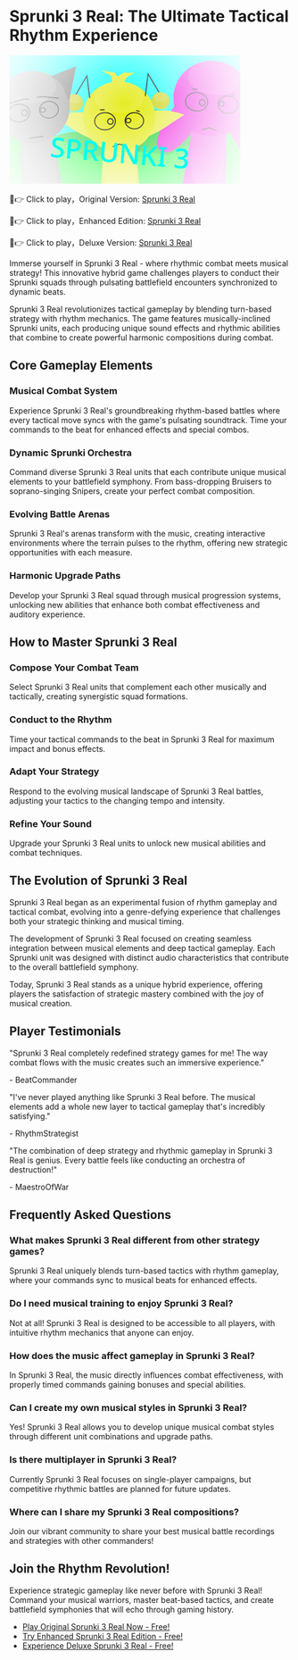 # Sprunki 3 Real: The Ultimate Tactical Rhythm Experience

![Sprunki 3 Real](https://raw.githubusercontent.com/sprunkiscrunkly/sprunki-3-real/refs/heads/main/sprunki-3-real.png "Sprunki 3 Real")

🎵👉 Click to play，Original Version: [Sprunki 3 Real](https://sprunksters.com/sprunki-3-real/ "Sprunki 3 Real")

🎵👉 Click to play，Enhanced Edition: [Sprunki 3 Real](https://sprunkiscrunkly.com/sprunki-3-real/ "Sprunki 3 Real")

🎵👉 Click to play，Deluxe Version: [Sprunki 3 Real](https://sprunkipyramixed.com/sprunki-3-real/ "Sprunki 3 Real")

Immerse yourself in Sprunki 3 Real - where rhythmic combat meets musical strategy! This innovative hybrid game challenges players to conduct their Sprunki squads through pulsating battlefield encounters synchronized to dynamic beats.

Sprunki 3 Real revolutionizes tactical gameplay by blending turn-based strategy with rhythm mechanics. The game features musically-inclined Sprunki units, each producing unique sound effects and rhythmic abilities that combine to create powerful harmonic compositions during combat.

## Core Gameplay Elements

### Musical Combat System

Experience Sprunki 3 Real's groundbreaking rhythm-based battles where every tactical move syncs with the game's pulsating soundtrack. Time your commands to the beat for enhanced effects and special combos.

### Dynamic Sprunki Orchestra

Command diverse Sprunki 3 Real units that each contribute unique musical elements to your battlefield symphony. From bass-dropping Bruisers to soprano-singing Snipers, create your perfect combat composition.

### Evolving Battle Arenas

Sprunki 3 Real's arenas transform with the music, creating interactive environments where the terrain pulses to the rhythm, offering new strategic opportunities with each measure.

### Harmonic Upgrade Paths

Develop your Sprunki 3 Real squad through musical progression systems, unlocking new abilities that enhance both combat effectiveness and auditory experience.

## How to Master Sprunki 3 Real

### Compose Your Combat Team
Select Sprunki 3 Real units that complement each other musically and tactically, creating synergistic squad formations.

### Conduct to the Rhythm
Time your tactical commands to the beat in Sprunki 3 Real for maximum impact and bonus effects.

### Adapt Your Strategy
Respond to the evolving musical landscape of Sprunki 3 Real battles, adjusting your tactics to the changing tempo and intensity.

### Refine Your Sound
Upgrade your Sprunki 3 Real units to unlock new musical abilities and combat techniques.

## The Evolution of Sprunki 3 Real

Sprunki 3 Real began as an experimental fusion of rhythm gameplay and tactical combat, evolving into a genre-defying experience that challenges both your strategic thinking and musical timing.

The development of Sprunki 3 Real focused on creating seamless integration between musical elements and deep tactical gameplay. Each Sprunki unit was designed with distinct audio characteristics that contribute to the overall battlefield symphony.

Today, Sprunki 3 Real stands as a unique hybrid experience, offering players the satisfaction of strategic mastery combined with the joy of musical creation.

## Player Testimonials

"Sprunki 3 Real completely redefined strategy games for me! The way combat flows with the music creates such an immersive experience."

\- BeatCommander

"I've never played anything like Sprunki 3 Real before. The musical elements add a whole new layer to tactical gameplay that's incredibly satisfying."

\- RhythmStrategist

"The combination of deep strategy and rhythmic gameplay in Sprunki 3 Real is genius. Every battle feels like conducting an orchestra of destruction!"

\- MaestroOfWar

## Frequently Asked Questions

### What makes Sprunki 3 Real different from other strategy games?
Sprunki 3 Real uniquely blends turn-based tactics with rhythm gameplay, where your commands sync to musical beats for enhanced effects.

### Do I need musical training to enjoy Sprunki 3 Real?
Not at all! Sprunki 3 Real is designed to be accessible to all players, with intuitive rhythm mechanics that anyone can enjoy.

### How does the music affect gameplay in Sprunki 3 Real?
In Sprunki 3 Real, the music directly influences combat effectiveness, with properly timed commands gaining bonuses and special abilities.

### Can I create my own musical styles in Sprunki 3 Real?
Yes! Sprunki 3 Real allows you to develop unique musical combat styles through different unit combinations and upgrade paths.

### Is there multiplayer in Sprunki 3 Real?
Currently Sprunki 3 Real focuses on single-player campaigns, but competitive rhythmic battles are planned for future updates.

### Where can I share my Sprunki 3 Real compositions?
Join our vibrant community to share your best musical battle recordings and strategies with other commanders!

## Join the Rhythm Revolution!

Experience strategic gameplay like never before with Sprunki 3 Real! Command your musical warriors, master beat-based tactics, and create battlefield symphonies that will echo through gaming history.

- [Play Original Sprunki 3 Real Now - Free!](https://sprunksters.com/sprunki-3-real/)
- [Try Enhanced Sprunki 3 Real Edition - Free!](https://sprunkiscrunkly.com/sprunki-3-real/)
- [Experience Deluxe Sprunki 3 Real - Free!](https://sprunkipyramixed.com/sprunki-3-real/)
